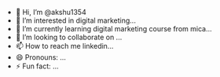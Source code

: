- 👋 Hi, I’m @akshu1354
- 👀 I’m interested in digital marketing...
- 🌱 I’m currently learning digital marketing course from mica...
- 💞️ I’m looking to collaborate on ...
- 📫 How to reach me linkedin...
- 😄 Pronouns: ...
- ⚡ Fun fact: ...

<!---
akshu1354/akshu1354 is a ✨ special ✨ repository because its `README.md` (this file) appears on your GitHub profile.
You can click the Preview link to take a look at your changes.
--->
